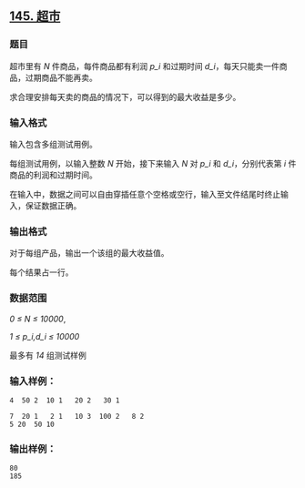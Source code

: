 ## [145. 超市](https://www.acwing.com/problem/content/147/)

### 题目

超市里有 *N* 件商品，每件商品都有利润 *p_i* 和过期时间 *d_i*，每天只能卖一件商品，过期商品不能再卖。

求合理安排每天卖的商品的情况下，可以得到的最大收益是多少。

### 输入格式

输入包含多组测试用例。

每组测试用例，以输入整数 *N* 开始，接下来输入 *N* 对 *p_i* 和 *d_i*，分别代表第 *i* 件商品的利润和过期时间。

在输入中，数据之间可以自由穿插任意个空格或空行，输入至文件结尾时终止输入，保证数据正确。

### 输出格式

对于每组产品，输出一个该组的最大收益值。

每个结果占一行。

### 数据范围

*0 ≤ N ≤ 10000*,

*1 ≤ p_i,d_i ≤ 10000*

最多有 *14* 组测试样例

### 输入样例：

```
4  50 2  10 1   20 2   30 1

7  20 1   2 1   10 3  100 2   8 2
5 20  50 10
```

### 输出样例：

```
80
185
```
